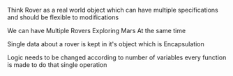 Think Rover as a real world object which can have multiple specifications and should be flexible to modifications

We can have Multiple Rovers Exploring Mars At the same time

Single data about a rover is kept in it's object which is Encapsulation

Logic needs to be changed according to number of variables every function is made to do that single operation


